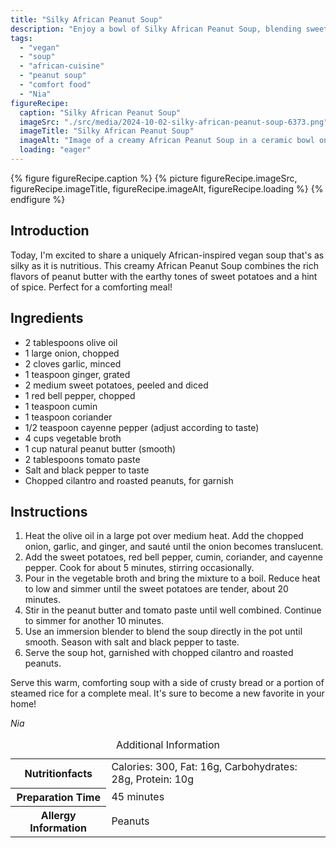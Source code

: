 ```yaml
---
title: "Silky African Peanut Soup"
description: "Enjoy a bowl of Silky African Peanut Soup, blending sweet potatoes and spices with creamy peanut butter. A vegan, comforting dish with a hint of African flair."
tags:
  - "vegan"
  - "soup"
  - "african-cuisine"
  - "peanut soup"
  - "comfort food"
  - "Nia"
figureRecipe: 
  caption: "Silky African Peanut Soup"
  imageSrc: "./src/media/2024-10-02-silky-african-peanut-soup-6373.png"
  imageTitle: "Silky African Peanut Soup"
  imageAlt: "Image of a creamy African Peanut Soup in a ceramic bowl on a wooden table, garnished with cilantro and peanuts, with bread or rice beside it, in natural light."
  loading: "eager"
---
```


{% figure figureRecipe.caption %}
{% picture figureRecipe.imageSrc, figureRecipe.imageTitle, figureRecipe.imageAlt, figureRecipe.loading %}
{% endfigure %}

## Introduction

Today, I'm excited to share a uniquely African-inspired vegan soup that's as silky as it is nutritious. This creamy African Peanut Soup combines the rich flavors of peanut butter with the earthy tones of sweet potatoes and a hint of spice. Perfect for a comforting meal!

## Ingredients

- 2 tablespoons olive oil
- 1 large onion, chopped
- 2 cloves garlic, minced
- 1 teaspoon ginger, grated
- 2 medium sweet potatoes, peeled and diced
- 1 red bell pepper, chopped
- 1 teaspoon cumin
- 1 teaspoon coriander
- 1/2 teaspoon cayenne pepper (adjust according to taste)
- 4 cups vegetable broth
- 1 cup natural peanut butter (smooth)
- 2 tablespoons tomato paste
- Salt and black pepper to taste
- Chopped cilantro and roasted peanuts, for garnish

## Instructions

1. Heat the olive oil in a large pot over medium heat. Add the chopped onion, garlic, and ginger, and sauté until the onion becomes translucent.
2. Add the sweet potatoes, red bell pepper, cumin, coriander, and cayenne pepper. Cook for about 5 minutes, stirring occasionally.
3. Pour in the vegetable broth and bring the mixture to a boil. Reduce heat to low and simmer until the sweet potatoes are tender, about 20 minutes.
4. Stir in the peanut butter and tomato paste until well combined. Continue to simmer for another 10 minutes.
5. Use an immersion blender to blend the soup directly in the pot until smooth. Season with salt and black pepper to taste.
6. Serve the soup hot, garnished with chopped cilantro and roasted peanuts.

Serve this warm, comforting soup with a side of crusty bread or a portion of steamed rice for a complete meal. It's sure to become a new favorite in your home!

*Nia*

<table><caption class='sr-only'>Additional Information</caption><tr><th>Nutritionfacts</th><td>Calories: 300, Fat: 16g, Carbohydrates: 28g, Protein: 10g&nbsp;</td></tr><tr><th>Preparation Time</th><td>45 minutes&nbsp;</td></tr><tr><th>Allergy Information</th><td>Peanuts&nbsp;</td></tr></table>

